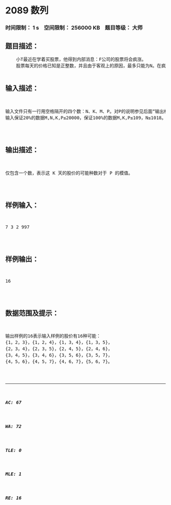 # 2089 数列   
### 时间限制： 1 s&nbsp;&nbsp;&nbsp;&nbsp;空间限制： 256000 KB&nbsp;&nbsp;&nbsp;&nbsp;题目等级： 大师  
## 题目描述：  

<pre>
    小T最近在学着买股票，他得到内部消息：F公司的股票将会疯涨。   
    股票每天的价格已知是正整数，并且由于客观上的原因，最多只能为N。在疯涨的K天中小T观察到：除第一天外每天的股价都比前一天高，且高出的价格（即当天的股价与前一天的股价之差）不会超过M，M为正整数。并且这些参数满足M(K-1)<N。   
    小T忘记了这K天每天的具体股价了，他现在想知道这K天的股价有多少种可能。
</pre>
  
  
## 输入描述：  

<pre>
输入文件只有一行用空格隔开的四个数：N、K、M、P。对P的说明参见后面“输出格式”中对P的解释。   
输入保证20%的数据M,N,K,P≤20000，保证100%的数据M,K,P≤109，N≤1018。
</pre>
  
  
## 输出描述：  

<pre>
仅包含一个数，表示这 K 天的股价的可能种数对于 P 的模值。 
</pre>
  
  
## 样例输入：  

<pre>
7 3 2 997
</pre>
  
  
## 样例输出：  

<pre>
16 
</pre>
  
  
## 数据范围及提示：  

<pre>
输出样例的16表示输入样例的股价有16种可能：   
{1，2，3}，{1，2，4}，{1，3，4}，{1，3，5}，   
{2，3，4}，{2，3，5}，{2，4，5}，{2，4，6}，   
{3，4，5}，{3，4，6}，{3，5，6}，{3，5，7}，   
{4，5，6}，{4，5，7}，{4，6，7}，{5，6，7}。
</pre>
  
  
***  

##### AC: 67  
##### WA: 72  
##### TLE: 0  
##### MLE: 1  
##### RE: 16  

